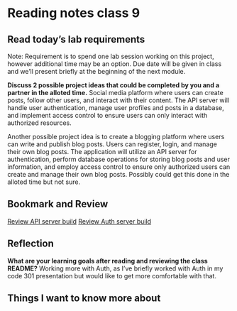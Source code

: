 # Reading notes class 9

## Read today’s lab requirements

Note: Requirement is to spend one lab session working on this project, however additional time may be an option. Due date will be given in class and we’ll present briefly at the beginning of the next module.

**Discuss 2 possible project ideas that could be completed by you and a partner in the alloted time.**
Social media platform where users can create posts, follow other users, and interact with their content. The API server will handle user authentication, manage user profiles and posts in a database, and implement access control to ensure users can only interact with authorized resources.

Another possible project idea is to create a blogging platform where users can write and publish blog posts. Users can register, login, and manage their own blog posts. The application will utilize an API server for authentication, perform database operations for storing blog posts and user information, and employ access control to ensure only authorized users can create and manage their own blog posts. Possibly could get this done in the alloted time but not sure.

## Bookmark and Review

[Review API server build](https://codefellows.github.io/code-401-javascript-guide/curriculum/apps-and-libraries/api-server/)
[Review Auth server build](https://codefellows.github.io/code-401-javascript-guide/curriculum/apps-and-libraries/auth-server/)

## Reflection

**What are your learning goals after reading and reviewing the class README?**
Working more with Auth, as I’ve briefly worked with Auth in my code 301 presentation but would like to get more comfortable with that.

## Things I want to know more about
